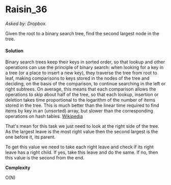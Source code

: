 # Raisin_36

*Asked by: Dropbox.*

Given the root to a binary search tree, find the second largest node in the tree.

#### Solution

Binary search trees keep their keys in sorted order, so that lookup and other operations can use the principle of binary search: when looking for a key in a tree (or a place to insert a new key), they traverse the tree from root to leaf, making comparisons to keys stored in the nodes of the tree and deciding, on the basis of the comparison, to continue searching in the left or right subtrees. On average, this means that each comparison allows the operations to skip about half of the tree, so that each lookup, insertion or deletion takes time proportional to the logarithm of the number of items stored in the tree. This is much better than the linear time required to find items by key in an (unsorted) array, but slower than the corresponding operations on hash tables. [Wikipedia](https://en.wikipedia.org/wiki/Binary_search_tree)

That's mean for this task we just need to look at the right side of the tree. As the largest leave is the most right value then the second largest is the one before it, its parent.

To get this value we need to take each right leave and check if its right leave has a right child. If yes, take this leave and do the same. If no, then this value is the second from the end.

**Сomplexity** 

O(N)